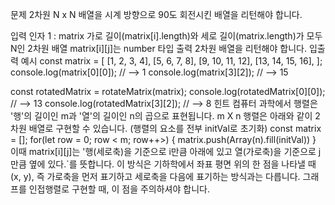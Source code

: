 문제
2차원 N x N 배열을 시계 방향으로 90도 회전시킨 배열을 리턴해야 합니다.

입력
인자 1 : matrix
가로 길이(matrix[i].length)와 세로 길이(matrix.length)가 모두 N인 2차원 배열
matrix[i][j]는 number 타입
출력
2차원 배열을 리턴해야 합니다.
입출력 예시
const matrix = [
  [1, 2, 3, 4],
  [5, 6, 7, 8],
  [9, 10, 11, 12],
  [13, 14, 15, 16],
];
console.log(matrix[0][0]); // --> 1
console.log(matrix[3][2]); // --> 15

const rotatedMatrix = rotateMatrix(matrix);
console.log(rotatedMatrix[0][0]); // --> 13
console.log(rotatedMatrix[3][2]); // --> 8
힌트
컴퓨터 과학에서 행렬은 '행'의 길이인 m과 '열'의 길이인 n의 곱으로 표현됩니다. m X n 행렬은 아래와 같이 2차원 배열로 구현할 수 있습니다. (행렬의 요소를 전부 initVal로 초기화)
const matrix = [];
for(let row = 0; row < m; row++>) {
  matrix.push(Array(n).fill(initVal))
}
이때 matrix[i][j]는 '행(세로축)을 기준으로 i만큼 아래에 있고 열(가로축)을 기준으로 j만큼 옆에 있다.`를 뜻합니다. 이 방식은 기하학에서 좌표 평면 위의 한 점을 나타낼 때 (x, y), 즉 가로축을 먼저 표기하고 세로축을 다음에 표기하는 방식과는 다릅니다. 그래프를 인접행렬로 구현할 때, 이 점을 주의하셔야 합니다.